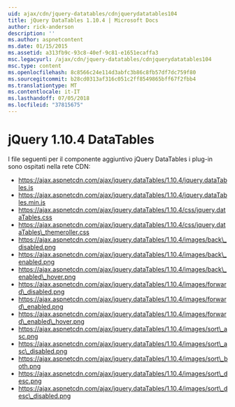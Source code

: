 ```yaml
---
uid: ajax/cdn/jquery-datatables/cdnjquerydatatables104
title: jQuery DataTables 1.10.4 | Microsoft Docs
author: rick-anderson
description: ''
ms.author: aspnetcontent
ms.date: 01/15/2015
ms.assetid: a313fb9c-93c8-40ef-9c81-e1651ecaffa3
msc.legacyurl: /ajax/cdn/jquery-datatables/cdnjquerydatatables104
msc.type: content
ms.openlocfilehash: 8c8566c24e114d3abfc3b86c8fb57df7dc759f80
ms.sourcegitcommit: b28cd0313af316c051c2ff8549865bff67f2fbb4
ms.translationtype: MT
ms.contentlocale: it-IT
ms.lasthandoff: 07/05/2018
ms.locfileid: "37815675"
---
```

<a name="jquery-datatables-1104"></a>jQuery 1.10.4 DataTables
====================
I file seguenti per il componente aggiuntivo jQuery DataTables i plug-in sono ospitati nella rete CDN:

- https://ajax.aspnetcdn.com/ajax/jquery.dataTables/1.10.4/jquery.dataTables.js
- https://ajax.aspnetcdn.com/ajax/jquery.dataTables/1.10.4/jquery.dataTables.min.js
- https://ajax.aspnetcdn.com/ajax/jquery.dataTables/1.10.4/css/jquery.dataTables.css
- https://ajax.aspnetcdn.com/ajax/jquery.dataTables/1.10.4/css/jquery.dataTables\_themeroller.css
- https://ajax.aspnetcdn.com/ajax/jquery.dataTables/1.10.4/images/back\_disabled.png
- https://ajax.aspnetcdn.com/ajax/jquery.dataTables/1.10.4/images/back\_enabled.png
- https://ajax.aspnetcdn.com/ajax/jquery.dataTables/1.10.4/images/back\_enabled\_hover.png
- https://ajax.aspnetcdn.com/ajax/jquery.dataTables/1.10.4/images/forward\_disabled.png
- https://ajax.aspnetcdn.com/ajax/jquery.dataTables/1.10.4/images/forward\_enabled.png
- https://ajax.aspnetcdn.com/ajax/jquery.dataTables/1.10.4/images/forward\_enabled\_hover.png
- https://ajax.aspnetcdn.com/ajax/jquery.dataTables/1.10.4/images/sort\_asc.png
- https://ajax.aspnetcdn.com/ajax/jquery.dataTables/1.10.4/images/sort\_asc\_disabled.png
- https://ajax.aspnetcdn.com/ajax/jquery.dataTables/1.10.4/images/sort\_both.png
- https://ajax.aspnetcdn.com/ajax/jquery.dataTables/1.10.4/images/sort\_desc.png
- https://ajax.aspnetcdn.com/ajax/jquery.dataTables/1.10.4/images/sort\_desc\_disabled.png
